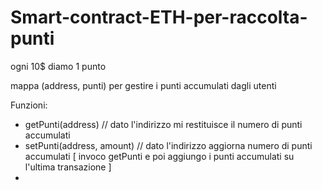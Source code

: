 # Smart-contract-ETH-per-raccolta-punti

ogni 10$ diamo 1 punto

mappa (address, punti) per gestire i punti accumulati dagli utenti

Funzioni:
  - getPunti(address) // dato l'indirizzo mi restituisce il numero di punti accumulati
  - setPunti(address, amount) // dato l'indirizzo aggiorna numero di punti accumulati [ invoco getPunti e poi aggiungo i punti accumulati su l'ultima transazione ]
  - 
